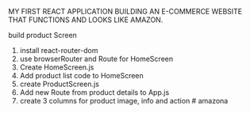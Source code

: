 MY FIRST REACT APPLICATION 
BUILDING AN E-COMMERCE WEBSITE THAT FUNCTIONS AND LOOKS LIKE AMAZON.

build product Screen
1. install react-router-dom
2. use browserRouter and Route for HomeScreen
3. Create HomeScreen.js
4. Add product list code to HomeScreen
5. create ProductScreen.js
6. Add new Route from product details to App.js
7. create 3 columns for product image, info and action
#   a m a z o n a  
 